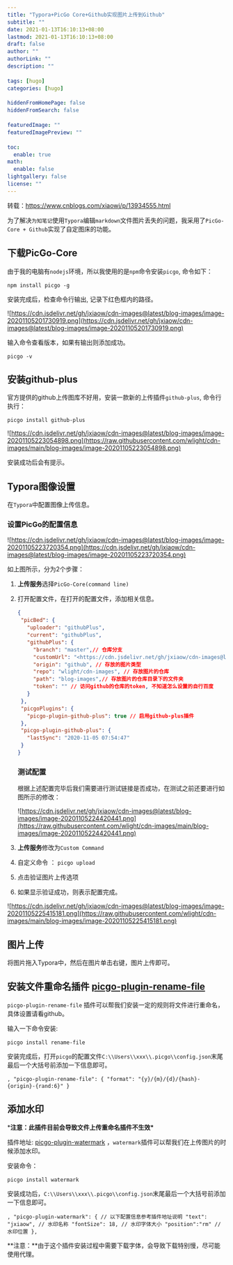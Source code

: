 ```yaml
---
title: "Typora+PicGo Core+Github实现图片上传到Github"
subtitle: ""
date: 2021-01-13T16:10:13+08:00
lastmod: 2021-01-13T16:10:13+08:00
draft: false
author: ""
authorLink: ""
description: ""

tags: [hugo]
categories: [hugo]

hiddenFromHomePage: false
hiddenFromSearch: false

featuredImage: ""
featuredImagePreview: ""

toc:
  enable: true
math:
  enable: false
lightgallery: false
license: ""
---
```


转载：https://www.cnblogs.com/xiaowj/p/13934555.html

为了解决`为知笔记`使用`Typora`编辑`markdown`文件图片丢失的问题，我采用了`PicGo-Core + Github`实现了自定图床的功能。

## **下载PicGo-Core**

由于我的电脑有`nodejs`环境，所以我使用的是`npm`命令安装`picgo`, 命令如下：

```
npm install picgo -g
```

安装完成后，检查命令行输出, 记录下红色框内的路径。

![https://cdn.jsdelivr.net/gh/jxiaow/cdn-images@latest/blog-images/image-20201105201730919.png](https://cdn.jsdelivr.net/gh/jxiaow/cdn-images@latest/blog-images/image-20201105201730919.png)

输入命令查看版本，如果有输出则添加成功。

```
picgo -v
```

## **安装github-plus**

官方提供的github上传图库不好用，安装一款新的上传插件`github-plus`, 命令行执行：

```
picgo install github-plus
```

![https://cdn.jsdelivr.net/gh/jxiaow/cdn-images@latest/blog-images/image-20201105223054898.png](https://raw.githubusercontent.com/wlight/cdn-images/main/blog-images/image-20201105223054898.png)

安装成功后会有提示。

## **Typora图像设置**

在`Typora`中配置图像上传信息。

### **设置PicGo的配置信息**

![https://cdn.jsdelivr.net/gh/jxiaow/cdn-images@latest/blog-images/image-20201105223720354.png](https://cdn.jsdelivr.net/gh/jxiaow/cdn-images@latest/blog-images/image-20201105223720354.png)

如上图所示，分为2个步骤：

1. **上传服务**选择`PicGo-Core(command line)`

2. 打开配置文件，在打开的配置文件，添加相关信息。

   ```json
   {
    "picBed": {
      "uploader": "githubPlus",
      "current": "githubPlus",
      "githubPlus": {
        "branch": "master",// 仓库分支
        "customUrl": "<https://cdn.jsdelivr.net/gh/jxiaow/cdn-images@latest>", // 访问的自定义url
        "origin": "github", // 存放的图片类型
        "repo": "wlight/cdn-images", // 存放图片的仓库
        "path": "blog-images",// 存放图片的仓库目录下的文件夹
        "token": "" // 访问github的仓库的token, 不知道怎么设置的自行百度
      }
    },
    "picgoPlugins": {
      "picgo-plugin-github-plus": true // 启用github-plus插件
    },
    "picgo-plugin-github-plus": {
      "lastSync": "2020-11-05 07:54:47"
    }
   }
   ```

   ### **测试配置**

   根据上述配置完毕后我们需要进行测试链接是否成功，在测试之前还要进行如图所示的修改：

   ![https://cdn.jsdelivr.net/gh/jxiaow/cdn-images@latest/blog-images/image-20201105224420441.png](https://raw.githubusercontent.com/wlight/cdn-images/main/blog-images/image-20201105224420441.png)

3. **上传服务**修改为`Custom Command`

4. 自定义命令 ： `picgo upload`

5. 点击验证图片上传选项

6. 如果显示验证成功，则表示配置完成。

![https://cdn.jsdelivr.net/gh/jxiaow/cdn-images@latest/blog-images/image-20201105225415181.png](https://raw.githubusercontent.com/wlight/cdn-images/main/blog-images/image-20201105225415181.png)

## **图片上传**

将图片拖入Typora中，然后在图片单击右键，图片上传即可。

## **安装文件重命名插件 [picgo-plugin-rename-file](https://github.com/liuwave/picgo-plugin-rename-file)**

`picgo-plugin-rename-file` 插件可以帮我们安装一定的规则将文件进行重命名，具体设置请看github。

输入一下命令安装:

```
picgo install rename-file
```

安装完成后，打开`picgo`的配置文件`C:\\Users\\xxx\\.picgo\\config.json`末尾最后一个大括号前添加一下信息即可。

```
, "picgo-plugin-rename-file": { "format": "{y}/{m}/{d}/{hash}-{origin}-{rand:6}" }
```

## **添加水印**

***注意：此插件目前会导致文件上传重命名插件不生效\***

插件地址: [picgo-plugin-watermark](https://github.com/Dec-F/picgo-plugin-watermark) ，`watermark`插件可以帮我们在上传图片的时候添加水印。

安装命令：

```
picgo install watermark
```

安装成功后，`C:\\Users\\xxx\\.picgo\\config.json`末尾最后一个大括号前添加一下信息即可。

```
, "picgo-plugin-watermark": { // 以下配置信息参考插件地址说明 "text": "jxiaow", // 水印名称 "fontSize": 18, // 水印字体大小 "position":"rm" // 水印位置 },
```

**注意：**由于这个插件安装过程中需要下载字体，会导致下载特别慢，尽可能使用代理。